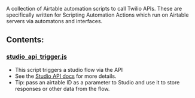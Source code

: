 A collection of Airtable automation scripts to call Twilio APIs.
These are specifically written for Scripting Automation Actions which run on Airtable servers via automatons and interfaces. 

## Contents:

### [studio_api_trigger.js](/automation_scripts/studio_api_trigger.js)
- This script triggers a studio flow via the API
- See the [Studio API docs](https://www.twilio.com/docs/studio/rest-api/v2/execution#create-an-execution-to-trigger-a-flow) for more details.
- Tip: pass an airtable ID as a parameter to Studio and use it to store responses or other data from the flow.